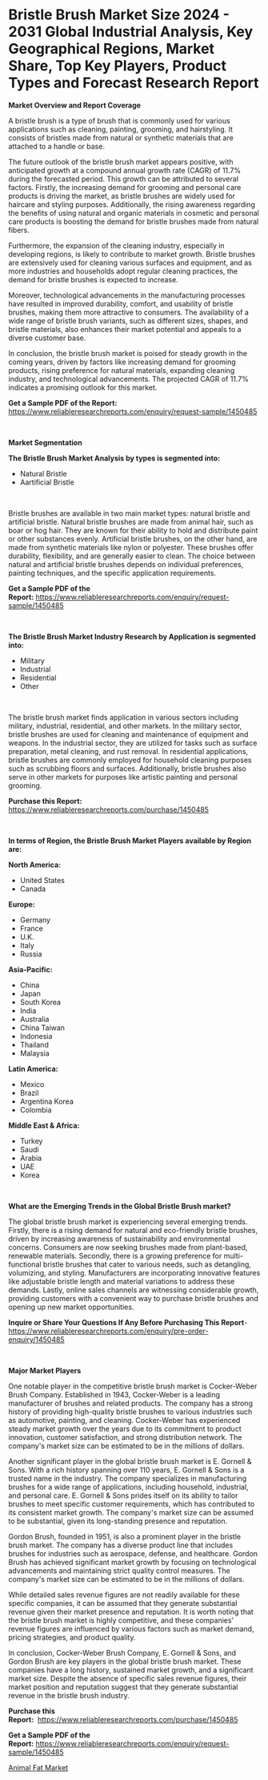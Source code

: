 <p><h1>Bristle Brush Market Size 2024 - 2031 Global Industrial Analysis, Key Geographical Regions, Market Share, Top Key Players, Product Types and Forecast Research Report</h1></p><p><strong>Market Overview and Report Coverage</strong></p>
<p><p>A bristle brush is a type of brush that is commonly used for various applications such as cleaning, painting, grooming, and hairstyling. It consists of bristles made from natural or synthetic materials that are attached to a handle or base.</p><p>The future outlook of the bristle brush market appears positive, with anticipated growth at a compound annual growth rate (CAGR) of 11.7% during the forecasted period. This growth can be attributed to several factors. Firstly, the increasing demand for grooming and personal care products is driving the market, as bristle brushes are widely used for haircare and styling purposes. Additionally, the rising awareness regarding the benefits of using natural and organic materials in cosmetic and personal care products is boosting the demand for bristle brushes made from natural fibers.</p><p>Furthermore, the expansion of the cleaning industry, especially in developing regions, is likely to contribute to market growth. Bristle brushes are extensively used for cleaning various surfaces and equipment, and as more industries and households adopt regular cleaning practices, the demand for bristle brushes is expected to increase.</p><p>Moreover, technological advancements in the manufacturing processes have resulted in improved durability, comfort, and usability of bristle brushes, making them more attractive to consumers. The availability of a wide range of bristle brush variants, such as different sizes, shapes, and bristle materials, also enhances their market potential and appeals to a diverse customer base.</p><p>In conclusion, the bristle brush market is poised for steady growth in the coming years, driven by factors like increasing demand for grooming products, rising preference for natural materials, expanding cleaning industry, and technological advancements. The projected CAGR of 11.7% indicates a promising outlook for this market.</p></p>
<p><strong>Get a Sample PDF of the Report:</strong> <a href="https://www.reliableresearchreports.com/enquiry/request-sample/1450485">https://www.reliableresearchreports.com/enquiry/request-sample/1450485</a></p>
<p>&nbsp;</p>
<p><strong>Market Segmentation</strong></p>
<p><strong>The Bristle Brush Market Analysis by types is segmented into:</strong></p>
<p><ul><li>Natural Bristle</li><li>Aartificial Bristle</li></ul></p>
<p>&nbsp;</p>
<p><p>Bristle brushes are available in two main market types: natural bristle and artificial bristle. Natural bristle brushes are made from animal hair, such as boar or hog hair. They are known for their ability to hold and distribute paint or other substances evenly. Artificial bristle brushes, on the other hand, are made from synthetic materials like nylon or polyester. These brushes offer durability, flexibility, and are generally easier to clean. The choice between natural and artificial bristle brushes depends on individual preferences, painting techniques, and the specific application requirements.</p></p>
<p><strong>Get a Sample PDF of the Report:</strong>&nbsp;<a href="https://www.reliableresearchreports.com/enquiry/request-sample/1450485">https://www.reliableresearchreports.com/enquiry/request-sample/1450485</a></p>
<p>&nbsp;</p>
<p><strong>The Bristle Brush Market Industry Research by Application is segmented into:</strong></p>
<p><ul><li>Military</li><li>Industrial</li><li>Residential</li><li>Other</li></ul></p>
<p>&nbsp;</p>
<p><p>The bristle brush market finds application in various sectors including military, industrial, residential, and other markets. In the military sector, bristle brushes are used for cleaning and maintenance of equipment and weapons. In the industrial sector, they are utilized for tasks such as surface preparation, metal cleaning, and rust removal. In residential applications, bristle brushes are commonly employed for household cleaning purposes such as scrubbing floors and surfaces. Additionally, bristle brushes also serve in other markets for purposes like artistic painting and personal grooming.</p></p>
<p><strong>Purchase this Report:</strong>&nbsp; <a href="https://www.reliableresearchreports.com/purchase/1450485">https://www.reliableresearchreports.com/purchase/1450485</a></p>
<p>&nbsp;</p>
<p><strong>In terms of Region, the Bristle Brush Market Players available by Region are:</strong></p>
<p>
    <p> <strong> North America: </strong>
        <ul>
            <li>United States</li>
            <li>Canada</li>
        </ul>
        </p> 
    <p> <strong> Europe: </strong>
        <ul>
            <li>Germany</li>
            <li>France</li>
            <li>U.K.</li>
            <li>Italy</li>
            <li>Russia</li>
        </ul>
        </p> 
    <p> <strong> Asia-Pacific: </strong>
        <ul>
            <li>China</li>
            <li>Japan</li>
            <li>South Korea</li>
            <li>India</li>
            <li>Australia</li>
            <li>China Taiwan</li>
            <li>Indonesia</li>
            <li>Thailand</li>
            <li>Malaysia</li>
        </ul>
        </p> 
    <p> <strong> Latin America: </strong>
        <ul>
            <li>Mexico</li>
            <li>Brazil</li>
            <li>Argentina Korea</li>
            <li>Colombia</li>
        </ul>
        </p> 
    <p> <strong> Middle East & Africa: </strong>
        <ul>
            <li>Turkey</li>
            <li>Saudi</li>
            <li>Arabia</li>
            <li>UAE</li>
            <li>Korea</li>
        </ul>
    </p>
    </p>
<p>&nbsp;</p>
<p><strong>What are the Emerging Trends in the Global Bristle Brush market?</strong></p>
<p><p>The global bristle brush market is experiencing several emerging trends. Firstly, there is a rising demand for natural and eco-friendly bristle brushes, driven by increasing awareness of sustainability and environmental concerns. Consumers are now seeking brushes made from plant-based, renewable materials. Secondly, there is a growing preference for multi-functional bristle brushes that cater to various needs, such as detangling, volumizing, and styling. Manufacturers are incorporating innovative features like adjustable bristle length and material variations to address these demands. Lastly, online sales channels are witnessing considerable growth, providing customers with a convenient way to purchase bristle brushes and opening up new market opportunities.</p></p>
<p><strong>Inquire or Share Your Questions If Any Before Purchasing This Report</strong>- <a href="https://www.reliableresearchreports.com/enquiry/pre-order-enquiry/1450485">https://www.reliableresearchreports.com/enquiry/pre-order-enquiry/1450485</a></p>
<p>&nbsp;</p>
<p><strong>Major Market Players</strong></p>
<p><p>One notable player in the competitive bristle brush market is Cocker-Weber Brush Company. Established in 1943, Cocker-Weber is a leading manufacturer of brushes and related products. The company has a strong history of providing high-quality bristle brushes to various industries such as automotive, painting, and cleaning. Cocker-Weber has experienced steady market growth over the years due to its commitment to product innovation, customer satisfaction, and strong distribution network. The company's market size can be estimated to be in the millions of dollars.</p><p>Another significant player in the global bristle brush market is E. Gornell & Sons. With a rich history spanning over 110 years, E. Gornell & Sons is a trusted name in the industry. The company specializes in manufacturing brushes for a wide range of applications, including household, industrial, and personal care. E. Gornell & Sons prides itself on its ability to tailor brushes to meet specific customer requirements, which has contributed to its consistent market growth. The company's market size can be assumed to be substantial, given its long-standing presence and reputation.</p><p>Gordon Brush, founded in 1951, is also a prominent player in the bristle brush market. The company has a diverse product line that includes brushes for industries such as aerospace, defense, and healthcare. Gordon Brush has achieved significant market growth by focusing on technological advancements and maintaining strict quality control measures. The company's market size can be estimated to be in the millions of dollars.</p><p>While detailed sales revenue figures are not readily available for these specific companies, it can be assumed that they generate substantial revenue given their market presence and reputation. It is worth noting that the bristle brush market is highly competitive, and these companies' revenue figures are influenced by various factors such as market demand, pricing strategies, and product quality.</p><p>In conclusion, Cocker-Weber Brush Company, E. Gornell & Sons, and Gordon Brush are key players in the global bristle brush market. These companies have a long history, sustained market growth, and a significant market size. Despite the absence of specific sales revenue figures, their market position and reputation suggest that they generate substantial revenue in the bristle brush industry.</p></p>
<p><strong>Purchase this Report:</strong>&nbsp;&nbsp;<a href="https://www.reliableresearchreports.com/purchase/1450485">https://www.reliableresearchreports.com/purchase/1450485</a></p>
<p></p>
<p><strong>Get a Sample PDF of the Report:</strong>&nbsp;<a href="https://www.reliableresearchreports.com/enquiry/request-sample/1450485">https://www.reliableresearchreports.com/enquiry/request-sample/1450485</a></p>
<p><p><a href="https://github.com/RickHolmes3/Market-Research-Report-List-2/blob/main/animal-fat-market.md">Animal Fat Market</a></p></p>